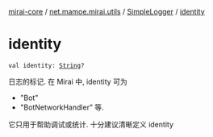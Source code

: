 [mirai-core](../../index.md) / [net.mamoe.mirai.utils](../index.md) / [SimpleLogger](index.md) / [identity](./identity.md)

# identity

`val identity: `[`String`](https://kotlinlang.org/api/latest/jvm/stdlib/kotlin/-string/index.html)`?`

日志的标记. 在 Mirai 中, identity 可为

* "Bot"
* "BotNetworkHandler"
等.

它只用于帮助调试或统计. 十分建议清晰定义 identity

